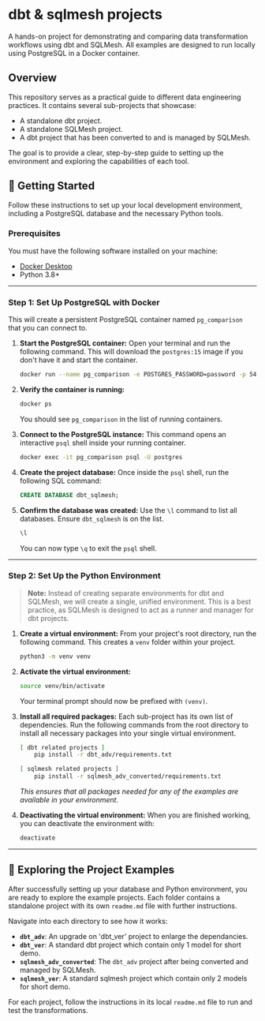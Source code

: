 # dbt & sqlmesh projects

A hands-on project for demonstrating and comparing data transformation workflows using dbt and SQLMesh. 
All examples are designed to run locally using PostgreSQL in a Docker container.

## Overview

This repository serves as a practical guide to different data engineering practices. It contains several sub-projects that showcase:
- A standalone dbt project.
- A standalone SQLMesh project.
- A dbt project that has been converted to and is managed by SQLMesh.

The goal is to provide a clear, step-by-step guide to setting up the environment and exploring the capabilities of each tool.

## 🚀 Getting Started

Follow these instructions to set up your local development environment, including a PostgreSQL database and the necessary Python tools.

### Prerequisites

You must have the following software installed on your machine:
- [Docker Desktop](https://www.docker.com/products/docker-desktop/)
- Python 3.8+

---

### **Step 1: Set Up PostgreSQL with Docker**

This will create a persistent PostgreSQL container named `pg_comparison` that you can connect to.

1.  **Start the PostgreSQL container:**
    Open your terminal and run the following command. This will download the `postgres:15` image if you don't have it and start the container.
    ```bash
    docker run --name pg_comparison -e POSTGRES_PASSWORD=password -p 5432:5432 -d postgres:15
    ```

2.  **Verify the container is running:**
    ```bash
    docker ps
    ```
    You should see `pg_comparison` in the list of running containers.

3.  **Connect to the PostgreSQL instance:**
    This command opens an interactive `psql` shell inside your running container.
    ```bash
    docker exec -it pg_comparison psql -U postgres
    ```

4.  **Create the project database:**
    Once inside the `psql` shell, run the following SQL command:
    ```sql
    CREATE DATABASE dbt_sqlmesh;
    ```

5.  **Confirm the database was created:**
    Use the `\l` command to list all databases. Ensure `dbt_sqlmesh` is on the list.
    ```sql
    \l
    ```
    You can now type `\q` to exit the `psql` shell.

---

### **Step 2: Set Up the Python Environment**

> **Note:** Instead of creating separate environments for dbt and SQLMesh, we will create a single, unified environment. This is a best practice, as SQLMesh is designed to act as a runner and manager for dbt projects.

1.  **Create a virtual environment:**
    From your project's root directory, run the following command. This creates a `venv` folder within your project.
    ```bash
    python3 -m venv venv
    ```

2.  **Activate the virtual environment:**
    ```bash
    source venv/bin/activate
    ```
    Your terminal prompt should now be prefixed with `(venv)`.

3.  **Install all required packages:**
    Each sub-project has its own list of dependencies. Run the following commands from the root directory to install all necessary packages into your single virtual environment.
    ```bash
    [ dbt related projects ]
        pip install -r dbt_adv/requirements.txt

    [ sqlmesh related projects ]
        pip install -r sqlmesh_adv_converted/requirements.txt
    ```
    *This ensures that all packages needed for any of the examples are available in your environment.*

4.  **Deactivating the virtual environment:**
    When you are finished working, you can deactivate the environment with:
    ```bash
    deactivate
    ```

---

## 📂 Exploring the Project Examples

After successfully setting up your database and Python environment, you are ready to explore the example projects. Each folder contains a standalone project with its own `readme.md` file with further instructions.

Navigate into each directory to see how it works:

- **`dbt_adv`**: An upgrade on 'dbt_ver' project to enlarge the dependancies.
- **`dbt_ver`**: A standard dbt project which contain only 1 model for short demo.
- **`sqlmesh_adv_converted`**: The `dbt_adv` project after being converted and managed by SQLMesh.
- **`sqlmesh_ver`**: A standard sqlmesh project which contain only 2 models for short demo.

For each project, follow the instructions in its local `readme.md` file to run and test the transformations.

